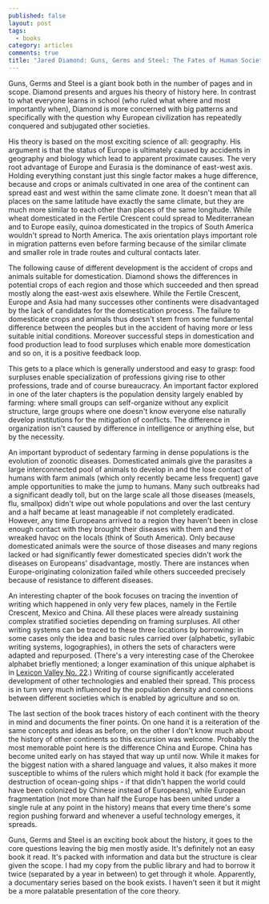 ```yaml
---
published: false
layout: post
tags:
  - books
category: articles
comments: true
title: "Jared Diamond: Guns, Germs and Steel: The Fates of Human Societies"
---
```


Guns, Germs and Steel is a giant book both in the number of pages and in scope. Diamond presents and argues his theory of history here. In contrast to what everyone learns in school (who ruled what where and most importantly when), Diamond is more concerned with big patterns and specifically with the question why European civilization has repeatedly conquered and subjugated other societies.

His theory is based on the most exciting science of all: geography. His argument is that the status of Europe is ultimately caused by accidents in geography and biology which lead to apparent proximate causes. The very root advantage of Europe and Eurasia is the dominance of east-west axis. Holding everything constant just this single factor makes a huge difference, because and crops or animals cultivated in one area of the continent can spread east and west within the same climate zone. It doesn't mean that all places on the same latitude have exactly the same climate, but they are much more similar to each other than places of the same longitude. While wheat domesticated in the Fertile Crescent could spread to Mediterranean and to Europe easily, quinoa domesticated in the tropics of South America wouldn't spread to North America. The axis orientation plays important role in migration patterns even before farming because of the similar climate and smaller role in trade routes and cultural contacts later.

The following cause of different development is the accident of crops and animals suitable for domestication. Diamond shows the differences in potential crops of each region and those which succeeded and then spread mostly along the east-west axis elsewhere. While the Fertile Crescent, Europe and Asia had many successes other continents were disadvantaged by the lack of candidates for the domestication process. The failure to domesticate crops and animals thus doesn't stem from some fundamental difference between the peoples but in the accident of having more or less suitable initial conditions. Moreover successful steps in domestication and food production lead to food surpluses which enable more domestication and so on, it is a positive feedback loop.

This gets to a place which is generally understood and easy to grasp: food surpluses enable specialization of professions giving rise to other professions, trade and of course bureaucracy. An important factor explored in one of the later chapters is the population density largely enabled by farming: where small groups can self-organize without any explicit structure, large groups where one doesn't know everyone else naturally develop institutions for the mitigation of conflicts. The difference in organization isn't caused by difference in intelligence or anything else, but by the necessity.

An important byproduct of sedentary farming in dense populations is the evolution of zoonotic diseases. Domesticated animals give the parasites a large interconnected pool of animals to develop in and the lose contact of humans with farm animals (which only recently became less frequent) gave ample opportunities to make the jump to humans. Many such outbreaks had a significant deadly toll, but on the large scale all those diseases (measels, flu, smallpox) didn't wipe out whole populations and over the last century and a half became at least manageable if not completely eradicated. However, any time Europeans arrived to a region they haven't been in close enough contact with they brought their diseases with them and they wreaked havoc on the locals (think of South America). Only because domesticated animals were the source of those diseases and many regions lacked or had significantly fewer domesticated species didn't work the diseases on Europeans' disadvantage, mostly. There are instances when Europe-originating colonization failed while others succeeded precisely because of resistance to different diseases.

An interesting chapter of the book focuses on tracing the invention of writing which happened in only very few places, namely in the Fertile Crescent, Mexico and China. All these places were already sustaining complex stratified societies depending on framing surpluses. All other writing systems can be traced to these three locations by borrowing: in some cases only the idea and basic rules carried over (alphabetic, syllabic writing systems, logographies), in others the sets of characters were adapted and repurposed. (There's a very interesting case of the Cherokee alphabet briefly mentioned; a longer examination of this unique alphabet is in [Lexicon Valley No. 22](http://www.slate.com/articles/podcasts/lexicon_valley/2012/12/lexicon_valley_on_sequoyah_a_native_american_who_invented_an_alphabet_for.html).) Writing of course significantly accelerated development of other technologies and enabled their spread. This process is in turn very much influenced by the population density and connections between different societies which is enabled by agriculture and so on.

The last section of the book traces history of each continent with the theory in mind and documents the finer points. On one hand it is a reiteration of the same concepts and ideas as before, on the other I don't know much about the history of other continents so this excursion was welcome. Probably the most memorable point here is the difference China and Europe. China has become united early on has stayed that way up until now. While it makes for the biggest nation with a shared language and values, it also makes it more susceptible to whims of the rulers which might hold it back (for example the destruction of ocean-going ships - if that didn't happen the world could have been colonized by Chinese instead of Europeans), while European fragmentation (not more than half the Europe has been united under a single rule at any point in the history) means that every time there's some region pushing forward and whenever a useful technology emerges, it spreads.

Guns, Germs and Steel is an exciting book about the history, it goes to the core questions leaving the big men mostly aside. It's definitely not an easy book it read. It's packed with information and data but the structure is clear given the scope. I had my copy from the public library and had to borrow it twice (separated by a year in between) to get through it whole. Apparently, a documentary series based on the book exists. I haven't seen it but it might be a more palatable presentation of the core theory.
